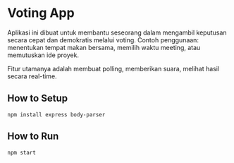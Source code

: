 # Voting App 

Aplikasi ini dibuat untuk membantu seseorang dalam mengambil keputusan secara cepat dan demokratis melalui voting. Contoh penggunaan: menentukan tempat makan bersama, memilih waktu meeting, atau memutuskan ide proyek.

Fitur utamanya adalah membuat polling, memberikan suara, melihat hasil secara real-time.

## How to Setup

`npm install express body-parser`

## How to Run

`npm start`
